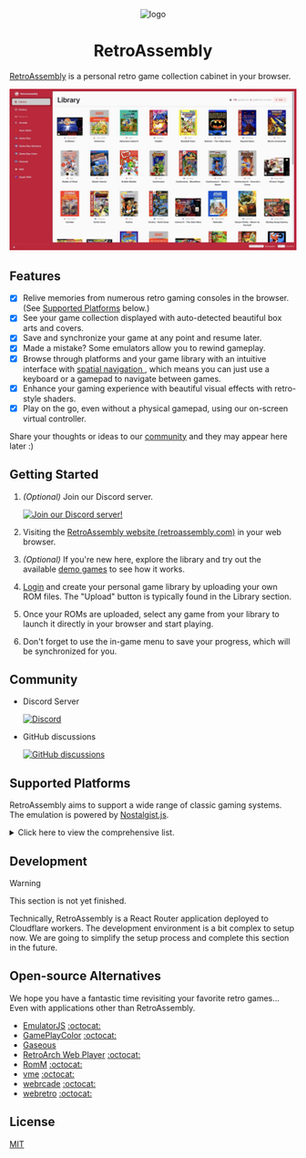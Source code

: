 <p align="center">
  <img src="public/assets/logo/logo-512x512.png" alt="logo" width="100" height="100">
  <h1 align="center">RetroAssembly</h1>
</p>

[RetroAssembly](https://retroassembly.com/) is a personal retro game collection cabinet in your browser.

![library](public/assets/screenshots/library.jpeg)

## Features

- [x] Relive memories from numerous retro gaming consoles in the browser. (See [Supported Platforms](#supported-platforms) below.)
- [x] See your game collection displayed with auto-detected beautiful box arts and covers.
- [x] Save and synchronize your game at any point and resume later.
- [x] Made a mistake? Some emulators allow you to rewind gameplay.
- [x] Browse through platforms and your game library with an intuitive interface with [spatial navigation
](https://en.wikipedia.org/wiki/Spatial_navigation), which means you can just use a keyboard or a gamepad to navigate between games.
- [x] Enhance your gaming experience with beautiful visual effects with retro-style shaders.
- [x] Play on the go, even without a physical gamepad, using our on-screen virtual controller.

Share your thoughts or ideas to our [community](#Community) and they may appear here later :)

## Getting Started
1. *(Optional)* Join our Discord server.

   [![Join our Discord server!](https://invidget.switchblade.xyz/gwaKRAYG6t?theme=light)](https://discord.gg/gwaKRAYG6t)
2. Visiting the [RetroAssembly website (retroassembly.com)](https://retroassembly.com/) in your web browser.
3. *(Optional)* If you're new here, explore the library and try out the available [demo games](https://retroassembly.com/demo) to see how it works.
4. [Login](https://retroassembly.com/login) and create your personal game library by uploading your own ROM files. The "Upload" button is typically found in the Library section.
5. Once your ROMs are uploaded, select any game from your library to launch it directly in your browser and start playing.
6. Don't forget to use the in-game menu to save your progress, which will be synchronized for you.

## Community

+ Discord Server

  [![Discord](https://img.shields.io/discord/1129062038543548496?logo=discord)](https://discord.gg/gwaKRAYG6t)

+ GitHub discussions

  [![GitHub discussions](https://img.shields.io/github/discussions/arianrhodsandlot/retroassembly?logo=github)](https://github.com/arianrhodsandlot/retroassembly/discussions)

## Supported Platforms

RetroAssembly aims to support a wide range of classic gaming systems. The emulation is powered by [Nostalgist.js](https://nostalgist.js.org/).

<details>
  <summary>Click here to view the comprehensive list.</summary>

  | Console | Available Emulators |
  | - | - |
  | Arcade | `mame2003_plus` |
  | Atari 2600 | `stella2014` |
  | Game Boy | `mgba`, `gearboy`, `gambatte`, `tgbdual` |
  | Game Boy Advance | `mgba`, `vba_next` |
  | Game Boy Color | `mgba`, `gearboy`, `gambatte`, `tgbdual` |
  | Game Gear | `genesis_plus_gx`, `gearsystem` |
  | Genesis / Megadrive | `genesis_plus_gx` |
  | Master System | `genesis_plus_gx`, `picodrive`, `gearsystem` |
  | Neo Geo Pocket | `mednafen_ngp` |
  | Neo Geo Pocket Color | `mednafen_ngp` |
  | NES / Family Computer | `fceumm`, `nestopia`, `quicknes` |
  | Sega SG-1000 | `gearsystem` |
  | Super Famicom / Super NES  | `snes9x`, `snes9x2002`, `snes9x2005`, `snes9x2010` |
  | Virtual Boy | `mednafen_vb` |
  | WonderSwan | `mednafen_wswan` |
  | WonderSwan Color | `mednafen_wswan` |

</details>

## Development
> [!warning]
> This section is not yet finished.

Technically, RetroAssembly is a React Router application deployed to Cloudflare workers. The development environment is a bit complex to setup now. We are going to simplify the setup process and complete this section in the future.

## Open-source Alternatives
We hope you have a fantastic time revisiting your favorite retro games... Even with applications other than RetroAssembly.

+ [EmulatorJS](https://emulatorjs.org) [:octocat:](https://github.com/EmulatorJS/EmulatorJS)
+ [GamePlayColor](https://gameplaycolor.com) [:octocat:](https://github.com/gameplaycolor/gameplaycolor)
+ [Gaseous](https://github.com/gaseous-project/gaseous-server)
+ [RetroArch Web Player](https://web.libretro.com) [:octocat:](https://github.com/libretro/RetroArch/tree/master/pkg/emscripten)
+ [RomM](https://romm.app/) [:octocat:](https://github.com/rommapp/romm)
+ [vme](https://gitgalu.github.io/vme/) [:octocat:](https://github.com/gitGalu/vme)
+ [webrcade](https://www.webrcade.com) [:octocat:](https://github.com/webrcade/webrcade)
+ [webretro](https://binbashbanana.github.io/webretro/) [:octocat:](https://github.com/BinBashBanana/webretro)

## License
[MIT](license)
